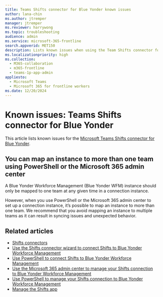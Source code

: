 ```yaml
---
title: Teams Shifts connector for Blue Yonder known issues
author: lana-chin
ms.author: jtremper
manager: jtremper
ms.reviewer: harrywong
ms.topic: troubleshooting
audience: admin
ms.service: microsoft-365-frontline
search.appverid: MET150
description: Lists known issues when using the Team Shifts connector for Blue Yonder to integrate Shifts with Blue Yonder Workforce Management.
ms.localizationpriority: high
ms.collection:
  - M365-collaboration
  - m365-frontline
  - teams-1p-app-admin
appliesto:
  - Microsoft Teams
  - Microsoft 365 for frontline workers
ms.date: 12/20/2024
---
```


# Known issues: Teams Shifts connector for Blue Yonder

This article lists known issues for the [Microsoft Teams Shifts connector for Blue Yonder](shifts-connectors.md#microsoft-teams-shifts-connector-for-blue-yonder).

## You can map an instance to more than one team using PowerShell or the Microsoft 365 admin center

A Blue Yonder Workforce Management (Blue Yonder WFM) instance should only be mapped to one team at any given time in a connection instance.

However, when you use PowerShell or the Microsoft 365 admin center to set up a connection instance, it’s possible to map an instance to more than one team. We recommend that you avoid mapping an instance to multiple teams as it can result in syncing issues and unexpected behavior.

## Related articles

- [Shifts connectors](shifts-connectors.md)
- [Use the Shifts connector wizard to connect Shifts to Blue Yonder Workforce Management](shifts-connector-wizard.md)
- [Use PowerShell to connect Shifts to Blue Yonder Workforce Management](shifts-connector-blue-yonder-powershell-setup.md)
- [Use the Microsoft 365 admin center to manage your Shifts connection to Blue Yonder Workforce Management](shifts-connector-blue-yonder-admin-center-manage.md)
- [Use PowerShell to manage your Shifts connection to Blue Yonder Workforce Management](shifts-connector-powershell-manage.md)
- [Manage the Shifts app](/microsoftteams/expand-teams-across-your-org/shifts/manage-the-shifts-app-for-your-organization-in-teams?bc=/microsoft-365/frontline/breadcrumb/toc.json&toc=/microsoft-365/frontline/toc.json)
